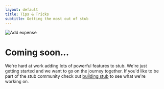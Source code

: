 ```yaml
---
layout: default
title: Tips & Tricks
subtitle: Getting the most out of stub
---
```


<img src="{{ '/assets/img/building-stub.svg' | prepend: site.url }}" alt="Add expense">

# Coming soon...

We're hard at work adding lots of powerful features to stub. We're just getting started and we want to go on the journey together. If you'd like to be part of the stub community check out [building stub](https://beta.stub.africa/building-stub) to see what we're working on.